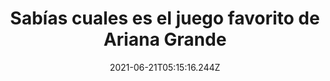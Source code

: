 ---
title: "Sabías cuales es el juego favorito de Ariana Grande "
date: 2021-06-21T05:15:16.244Z
featuredimage: /assets/1685.jpg
categoria: Celebridades
tags:
  - "#Celebridades"
  - "#Actriz"
  - "#Cantante"
short-description: Que de estos datos si te sabias de Ariana Grande
mk1: >+
  ### 1.

  ![1680](/assets/1680.jpg "1680")

  Es hija de Joan Grande, directora ejecutiva de la empresa Hose-McCann Communications, y de Edward Butera, propietario de una empresa de diseño gráfico. Ellos se separaron cuando Ariana tenía 9 años.

  ### 2.

  ![1681](/assets/1681.jpg "1681")

  Se le puso Ariana en honor a la princesa Oriana, de la serie de dibujos animados de ‘Félix el Gato’ (1959).
mk2: >+
  ### 3.

  ![1682](/assets/1682.jpg "1682")

  Mide 1.53 de altura y cuando no usa zapatillas, le gusta caminar de puntitas.

  ### 4.

  ![1683](/assets/1683.jpg "1683")

  Ariana comenzó su carrera en 2008 en el musical ‘Trece’ de Broadway, antes de interpretar el papel de Cat Valentine en la serie de televisión ‘Victorious’ y su papel en ‘Sam & Cat’, series de Nickelodeon.
mk3: >+
  ### 5.

  ![1684](/assets/1684.jpg "1684")

  Le encanta comer Nutella y su fruta favorita son las fresas.

  ### 6.

  ![1685](/assets/1685.jpg "1685")

  Es hipoglucémica y desde el 2013 es vegana.
mk4: >+
  ### 7.

  ![1686](/assets/1686.jpg "1686")

  Sus animales favoritos son los delfines, pingüinos, ballenas y perros.

  ### 8.

  ![1687](/assets/1687.png "1687")

  Sus colores favoritos son los tonos pastel, en especial el lila.
mk5: >+
  ### 9.

  ![1688](/assets/1688.jpg "1688")

  Le encanta jugar ‘Monopolio’, aunque sea un juego muy largo.

  ### 10.

  ![1689](/assets/1689.jpg "1689")

  El primer concierto al que asistió, fue uno de Katy Perry en el 2011.
---